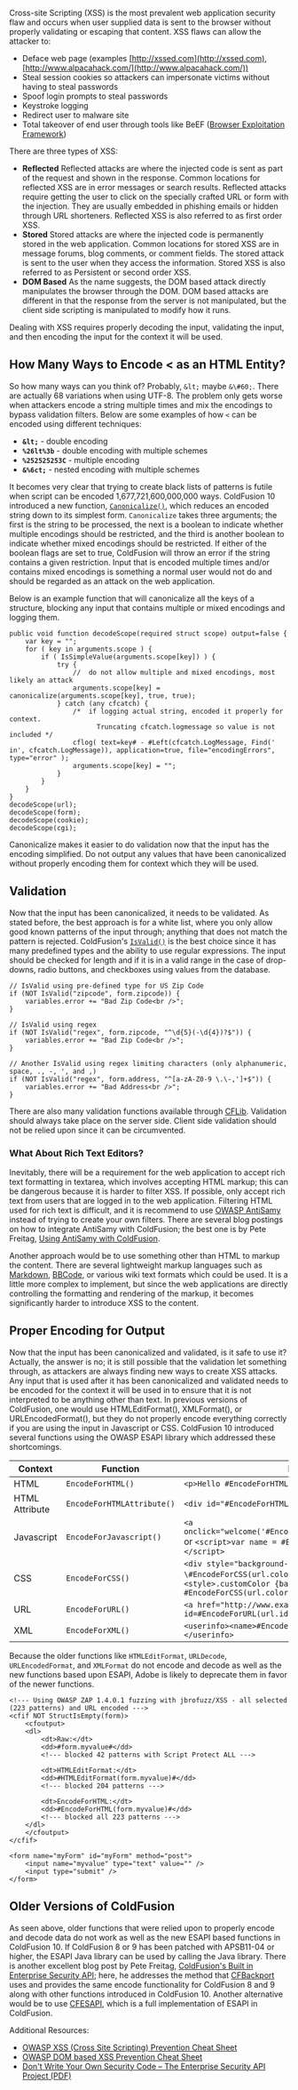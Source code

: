 Cross-site Scripting (XSS) is the most prevalent web application
security flaw and occurs when user supplied data is sent to the browser
without properly validating or escaping that content. XSS flaws can
allow the attacker to:

-   Deface web page (examples [http://xssed.com](http://xssed.com),
    [http://www.alpacahack.com/](http://www.alpacahack.com/))
-   Steal session cookies so attackers can impersonate victims without
    having to steal passwords
-   Spoof login prompts to steal passwords
-   Keystroke logging
-   Redirect user to malware site
-   Total takeover of end user through tools like BeEF ([Browser
    Exploitation
    Framework](http://en.wikipedia.org/wiki/BeEF_(Browser_Exploitation_Framework)))

There are three types of XSS:

-   **Reflected**
     Reflected attacks are where the injected code is sent as part of
    the request and shown in the response. Common locations for
    reflected XSS are in error messages or search results. Reflected
    attacks require getting the user to click on the specially crafted
    URL or form with the injection. They are usually embedded in
    phishing emails or hidden through URL shorteners. Reflected XSS is
    also referred to as first order XSS.
-   **Stored**
     Stored attacks are where the injected code is permanently stored in
    the web application. Common locations for stored XSS are in message
    forums, blog comments, or comment fields. The stored attack is sent
    to the user when they access the information. Stored XSS is also
    referred to as Persistent or second order XSS.
-   **DOM Based**
     As the name suggests, the DOM based attack directly manipulates the
    browser through the DOM. DOM based attacks are different in that the
    response from the server is not manipulated, but the client side
    scripting is manipulated to modify how it runs.

Dealing with XSS requires properly decoding the input, validating the
input, and then encoding the input for the context it will be used.

How Many Ways to Encode \< as an HTML Entity?
---------------------------------------------

So how many ways can you think of? Probably, `&lt;` maybe `&\#60;`. There
are actually 68 variations when using UTF-8. The problem only gets worse
when attackers encode a string multiple times and mix the encodings to
bypass validation filters. Below are some examples of how `<` can be
encoded using different techniques:

-   **`&lt;`** - double encoding
-   **`%26lt%3b`** - double encoding with multiple schemes
-   **`%252525253C`** - multiple encoding
-   **`&%6ct;`** - nested encoding with multiple schemes

It becomes very clear that trying to create black lists of patterns is
futile when script can be encoded 1,677,721,600,000,000 ways. ColdFusion
10 introduced a new function, [`Canonicalize()`](https://cfdocs.org/canonicalize), which reduces an encoded
string down to its simplest form. `Canonicalize` takes three arguments;
the first is the string to be processed, the next is a boolean to
indicate whether multiple encodings should be restricted, and the third
is another boolean to indicate whether mixed encodings should be
restricted. If either of the boolean flags are set to true, ColdFusion
will throw an error if the string contains a given restriction. Input
that is encoded multiple times and/or contains mixed encodings is
something a normal user would not do and should be regarded as an attack
on the web application.

Below is an example function that will canonicalize all the keys of a
structure, blocking any input that contains multiple or mixed encodings
and logging them.

    
	public void function decodeScope(required struct scope) output=false {
		var key = "";
		for ( key in arguments.scope ) {
			if ( IsSimpleValue(arguments.scope[key]) ) {
				try {
					//  do not allow multiple and mixed encodings, most likely an attack 
					arguments.scope[key] = canonicalize(arguments.scope[key], true, true);
				} catch (any cfcatch) {
					/*  if logging actual string, encoded it properly for context. 
	                      Truncating cfcatch.logmessage so value is not included */
					cflog( text=key# - #Left(cfcatch.LogMessage, Find(' in', cfcatch.LogMessage)), application=true, file="encodingErrors", type="error" );
					arguments.scope[key] = "";
				}
			}
		}
	}
	decodeScope(url);
	decodeScope(form);
	decodeScope(cookie);
	decodeScope(cgi);

Canonicalize makes it easier to do validation now that the input has the
encoding simplified. Do not output any values that have been
canonicalized without properly encoding them for context which they will
be used.

Validation
----------

Now that the input has been canonicalized, it needs to be validated. As
stated before, the best approach is for a white list, where you only
allow good known patterns of the input through; anything that does not
match the pattern is rejected. ColdFusion's [`IsValid()`](https://cfdocs.org/isvalid) is the best choice
since it has many predefined types and the ability to use regular
expressions. The input should be checked for length and if it is in a
valid range in the case of drop-downs, radio buttons, and checkboxes
using values from the database.

    
    // IsValid using pre-defined type for US Zip Code
    if (NOT IsValid("zipcode", form.zipcode)) {
        variables.error += "Bad Zip Code<br />";
    }

    // IsValid using regex
    if (NOT IsValid("regex", form.zipcode, "^\d{5}(-\d{4})?$")) {
        variables.error += "Bad Zip Code<br />";
    }

    // Another IsValid using regex limiting characters (only alphanumeric, space, ., -, ', and ,)
    if (NOT IsValid("regex", form.address, "^[a-zA-Z0-9 \.\-,']+$")) {
        variables.error += "Bad Address<br />";
    }
    

There are also many validation functions available through
[CFLib](http://cflib.org/). Validation should always take place on the
server side. Client side validation should not be relied upon since it
can be circumvented.

### What About Rich Text Editors?

Inevitably, there will be a requirement for the web application to
accept rich text formatting in textarea, which involves accepting HTML
markup; this can be dangerous because it is harder to filter XSS. If
possible, only accept rich text from users that are logged in to the web
application. Filtering HTML used for rich text is difficult, and it is
recommend to use [OWASP
AntiSamy](https://www.owasp.org/index.php/Category:OWASP_AntiSamy_Project)
instead of trying to create your own filters. There are several blog
postings on how to integrate AntiSamy with ColdFusion; the best one is
by Pete Freitag, [Using AntiSamy with
ColdFusion](http://www.petefreitag.com/item/760.cfm).

Another approach would be to use something other than HTML to markup the
content. There are several lightweight markup languages such as
[Markdown](https://en.wikipedia.org/wiki/Markdown),
[BBCode](https://en.wikipedia.org/wiki/BBCode), or various wiki text
formats which could be used. It is a little more complex to implement,
but since the web applications are directly controlling the formatting
and rendering of the markup, it becomes significantly harder to
introduce XSS to the content.

Proper Encoding for Output
--------------------------

Now that the input has been canonicalized and validated, is it safe to
use it? Actually, the answer is no; it is still possible that the
validation let something through, as attackers are always finding new
ways to create XSS attacks. Any input that is used after it has been
canonicalized and validated needs to be encoded for the context it will
be used in to ensure that it is not interpreted to be anything other
than text. In previous versions of ColdFusion, one would use
HTMLEditFormat(), XMLFormat(), or URLEncodedFormat(), but they do not
properly encode everything correctly if you are using the input in
Javascript or CSS. ColdFusion 10 introduced several functions using the
OWASP ESAPI library which addressed these shortcomings.

  
| Context          | Function                   | Example
| ---------------- | -------------------------- | -----------------------
| HTML             | `EncodeForHTML()`          | `<p>Hello #EncodeForHTML(url.name)#</p>`
| HTML Attribute   | `EncodeForHTMLAttribute()` | `<div id="#EncodeForHTMLAttribute(url.name)#">`
| Javascript       | `EncodeForJavascript()`    | `<a onclick="welcome('#EncodeForJavascript(url.name)#');">` or `<script>var name = #EncodeForJavascript(url.name)#;</script>`
|  CSS             | `EncodeForCSS()`           |  `<div style="background-color: \#EncodeForCSS(url.color)\#;"\>\</div\>` or `<style>.customColor {background-color: #EncodeForCSS(url.color)#};</style>`
| URL              | `EncodeForURL()`           |  `<a href="http://www.example.com/edit.cfm?id=#EncodeForURL(url.id)#">Edit\</a>`
| XML              | `EncodeForXML()`           |  `<userinfo><name>#EncodeForXML(url.name)#</name></userinfo>`




Because the older functions like `HTMLEditFormat`, `URLDecode`,
`URLEncodedFormat`, and `XMLFormat` do not encode and decode as well as the
new functions based upon ESAPI, Adobe is likely to deprecate them in
favor of the newer functions.

    <!--- Using OWASP ZAP 1.4.0.1 fuzzing with jbrofuzz/XSS - all selected (223 patterns) and URL encoded --->
    <cfif NOT StructIsEmpty(form)>
        <cfoutput>
        <dl>
            <dt>Raw:</dt>
            <dd>#form.myvalue#</dd>
            <!--- blocked 42 patterns with Script Protect ALL --->

            <dt>HTMLEditFormat:</dt>
            <dd>#HTMLEditFormat(form.myvalue)#</dd>
            <!--- blocked 204 patterns --->

            <dt>EncodeForHTML:</dt>
            <dd>#EncodeForHTML(form.myvalue)#</dd>
            <!--- blocked all 223 patterns --->
        </dl>
        </cfoutput>
    </cfif>

    <form name="myForm" id="myForm" method="post">
        <input name="myvalue" type="text" value="" />
        <input type="submit" />
    </form>

Older Versions of ColdFusion
----------------------------

As seen above, older functions that were relied upon to properly encode
and decode data do not work as well as the new ESAPI based functions in
ColdFusion 10. If ColdFusion 8 or 9 has been patched with APSB11-04 or
higher, the ESAPI Java library can be used by calling the Java library.
There is another excellent blog post by Pete Freitag, [ColdFusion's
Built in Enterprise Security
API](http://www.petefreitag.com/item/788.cfm); here, he addresses the
method that [CFBackport](https://github.com/misterdai/cfbackport#readme)
uses and provides the same encode functionality for ColdFusion 8 and 9
along with other functions introduced in ColdFusion 10. Another
alternative would be to use
[CFESAPI](https://github.com/damonmiller/cfesapi#readme), which is a
full implementation of ESAPI in ColdFusion.

Additional Resources:

-   [OWASP XSS (Cross Site Scripting) Prevention Cheat
    Sheet](https://www.owasp.org/index.php/XSS_(Cross_Site_Scripting)_Prevention_Cheat_Sheet)
-   [OWASP DOM based XSS Prevention Cheat
    Sheet](https://www.owasp.org/index.php/DOM_based_XSS_Prevention_Cheat_Sheet)
-   [Don't Write Your Own Security Code – The Enterprise Security API
    Project
    (PDF)](https://www.owasp.org/images/3/3d/ESAPI_for_OWASP.pdf)

